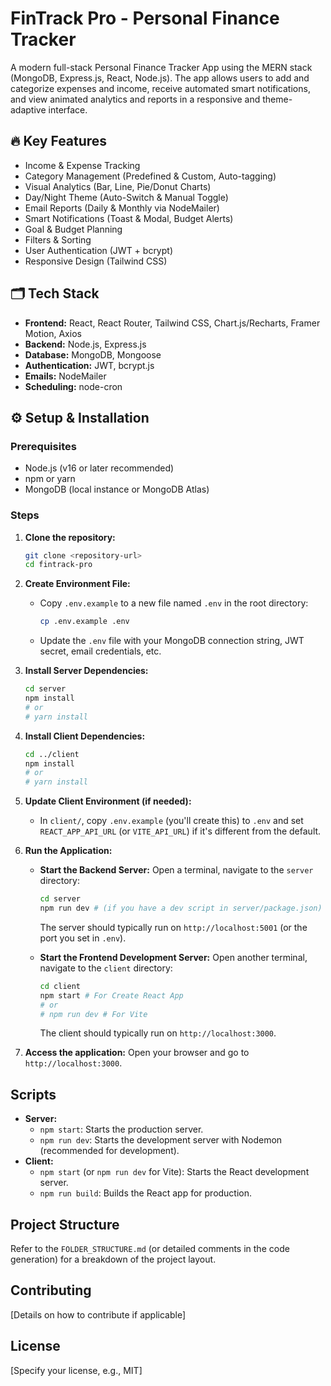 # FinTrack Pro - Personal Finance Tracker

A modern full-stack Personal Finance Tracker App using the MERN stack (MongoDB, Express.js, React, Node.js). The app allows users to add and categorize expenses and income, receive automated smart notifications, and view animated analytics and reports in a responsive and theme-adaptive interface.

## 🔥 Key Features

*   Income & Expense Tracking
*   Category Management (Predefined & Custom, Auto-tagging)
*   Visual Analytics (Bar, Line, Pie/Donut Charts)
*   Day/Night Theme (Auto-Switch & Manual Toggle)
*   Email Reports (Daily & Monthly via NodeMailer)
*   Smart Notifications (Toast & Modal, Budget Alerts)
*   Goal & Budget Planning
*   Filters & Sorting
*   User Authentication (JWT + bcrypt)
*   Responsive Design (Tailwind CSS)

## 🗂️ Tech Stack

*   **Frontend:** React, React Router, Tailwind CSS, Chart.js/Recharts, Framer Motion, Axios
*   **Backend:** Node.js, Express.js
*   **Database:** MongoDB, Mongoose
*   **Authentication:** JWT, bcrypt.js
*   **Emails:** NodeMailer
*   **Scheduling:** node-cron

## ⚙️ Setup & Installation

### Prerequisites

*   Node.js (v16 or later recommended)
*   npm or yarn
*   MongoDB (local instance or MongoDB Atlas)

### Steps

1.  **Clone the repository:**
    ```bash
    git clone <repository-url>
    cd fintrack-pro
    ```

2.  **Create Environment File:**
    *   Copy `.env.example` to a new file named `.env` in the root directory:
        ```bash
        cp .env.example .env
        ```
    *   Update the `.env` file with your MongoDB connection string, JWT secret, email credentials, etc.

3.  **Install Server Dependencies:**
    ```bash
    cd server
    npm install
    # or
    # yarn install
    ```

4.  **Install Client Dependencies:**
    ```bash
    cd ../client
    npm install
    # or
    # yarn install
    ```

5.  **Update Client Environment (if needed):**
    *   In `client/`, copy `.env.example` (you'll create this) to `.env` and set `REACT_APP_API_URL` (or `VITE_API_URL`) if it's different from the default.

6.  **Run the Application:**

    *   **Start the Backend Server:**
        Open a terminal, navigate to the `server` directory:
        ```bash
        cd server
        npm run dev # (if you have a dev script in server/package.json) or npm start
        ```
        The server should typically run on `http://localhost:5001` (or the port you set in `.env`).

    *   **Start the Frontend Development Server:**
        Open another terminal, navigate to the `client` directory:
        ```bash
        cd client
        npm start # For Create React App
        # or
        # npm run dev # For Vite
        ```
        The client should typically run on `http://localhost:3000`.

7.  **Access the application:**
    Open your browser and go to `http://localhost:3000`.

## Scripts

*   **Server:**
    *   `npm start`: Starts the production server.
    *   `npm run dev`: Starts the development server with Nodemon (recommended for development).
*   **Client:**
    *   `npm start` (or `npm run dev` for Vite): Starts the React development server.
    *   `npm run build`: Builds the React app for production.

## Project Structure

Refer to the `FOLDER_STRUCTURE.md` (or detailed comments in the code generation) for a breakdown of the project layout.

## Contributing

[Details on how to contribute if applicable]

## License

[Specify your license, e.g., MIT]
